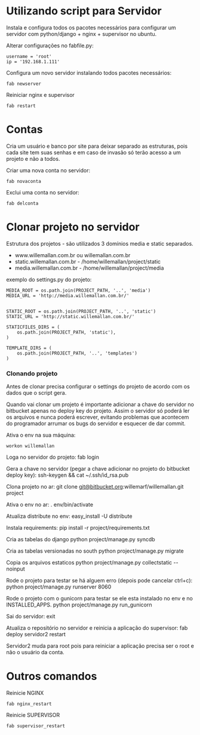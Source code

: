 Utilizando script para Servidor
=================

<p>Instala e configura todos os pacotes necessários para configurar um servidor com python/django + nginx + supervisor no ubuntu.</p>


Alterar configurações no fabfile.py:

    username = 'root'
    ip = '192.168.1.111'


Configura um novo servidor instalando todos pacotes necessários:

    fab newserver

Reiniciar nginx e supervisor

    fab restart

Contas
=================

<p>Cria um usuário e banco por site para deixar separado as estruturas, pois cada site tem suas senhas e em caso de invasão só terão acesso a um projeto e não a todos.</p>

Criar uma nova conta no servidor:

    fab novaconta


Exclui uma conta no servidor:

    fab delconta



Clonar projeto no servidor
=================

<p>Estrutura dos projetos - são utilizados 3 domínios media e static separados.</p>

<ul>
    <li>www.willemallan.com.br ou willemallan.com.br</li>
    <li>static.willemallan.com.br - /home/willemallan/project/static</li>
    <li>media.willemallan.com.br - /home/willemallan/project/media</li>
</ul>

exemplo do settings.py do projeto:

    MEDIA_ROOT = os.path.join(PROJECT_PATH, '..', 'media')
    MEDIA_URL = 'http://media.willemallan.com.br/'


    STATIC_ROOT = os.path.join(PROJECT_PATH, '..', 'static')
    STATIC_URL = 'http://static.willemallan.com.br/'

    STATICFILES_DIRS = (
        os.path.join(PROJECT_PATH, 'static'),
    )

    TEMPLATE_DIRS = (
        os.path.join(PROJECT_PATH, '..', 'templates')
    )

<h3>Clonando projeto</h3>

<p>Antes de clonar precisa configurar o settings do projeto de acordo com os dados que o script gera.</p>
<p>Quando vai clonar um projeto é importante adicionar a chave do servidor no bitbucket apenas no deploy key do projeto. Assim o servidor só poderá ler os arquivos e nunca poderá escrever, evitando problemas que acontecem do programador arrumar os bugs do servidor e esquecer de dar commit.</p>


Ativa o env na sua máquina:

    workon willemallan


Loga no servidor do projeto:
    fab login


Gera a chave no servidor (pegar a chave adicionar no projeto do bitbucket deploy key):
    ssh-keygen && cat ~/.ssh/id_rsa.pub


Clona projeto no ar:
    git clone git@bitbucket.org:willemarf/willemallan.git project


Ativa o env no ar:
    . env/bin/activate


Atualiza distribute no env:
    easy_install -U distribute


Instala requirements:
    pip install -r project/requirements.txt


Cria as tabelas do django
    python project/manage.py syncdb


Cria as tabelas versionadas no south
    python project/manage.py migrate


Copia os arquivos estaticos
    python project/manage.py collectstatic --noinput


Rode o projeto para testar se há alguem erro (depois pode cancelar ctrl+c):
    python project/manage.py runserver 8060


Rode o projeto com o gunicorn para testar se ele esta instalado no env e no INSTALLED_APPS.
    python project/manage.py run_gunicorn


Sai do servidor:
    exit


Atualiza o repositório no servidor e reinicia a aplicação do supervisor:
    fab deploy servidor2 restart

<p>Servidor2 muda para root pois para reiniciar a aplicação precisa ser o root e não o usuário da conta.</p>

Outros comandos
================

Reinicie NGINX

    fab nginx_restart

Reinicie SUPERVISOR

    fab supervisor_restart











